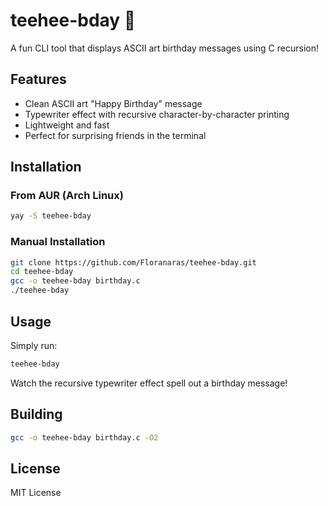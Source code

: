 # teehee-bday 🎂

A fun CLI tool that displays ASCII art birthday messages using C recursion!

## Features

- Clean ASCII art "Happy Birthday" message
- Typewriter effect with recursive character-by-character printing
- Lightweight and fast
- Perfect for surprising friends in the terminal

## Installation

### From AUR (Arch Linux)
```bash
yay -S teehee-bday
```

### Manual Installation
```bash
git clone https://github.com/Floranaras/teehee-bday.git
cd teehee-bday
gcc -o teehee-bday birthday.c
./teehee-bday
```

## Usage

Simply run:
```bash
teehee-bday
```

Watch the recursive typewriter effect spell out a birthday message!

## Building

```bash
gcc -o teehee-bday birthday.c -O2
```

## License

MIT License
